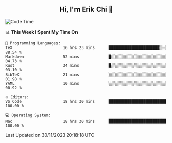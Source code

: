 <h2 align="center"> Hi, I'm Erik Chi 👋 </h2>

<table>
    
<!--START_SECTION:waka-->
![Code Time](http://img.shields.io/badge/Code%20Time-2%2C590%20hrs%2028%20mins-blue)

📊 **This Week I Spent My Time On** 

```text
💬 Programming Languages: 
TeX                      16 hrs 23 mins      ██████████████████████░░░   88.54 % 
Markdown                 52 mins             █░░░░░░░░░░░░░░░░░░░░░░░░   04.73 % 
Rust                     34 mins             █░░░░░░░░░░░░░░░░░░░░░░░░   03.10 % 
BibTeX                   21 mins             ░░░░░░░░░░░░░░░░░░░░░░░░░   01.98 % 
YAML                     10 mins             ░░░░░░░░░░░░░░░░░░░░░░░░░   00.92 % 

🔥 Editors: 
VS Code                  18 hrs 30 mins      █████████████████████████   100.00 % 

💻 Operating System: 
Mac                      18 hrs 30 mins      █████████████████████████   100.00 % 
```


 Last Updated on 30/11/2023 20:18:18 UTC
<!--END_SECTION:waka-->
</td></tr>
</table>
